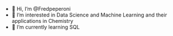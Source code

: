 - 👋 Hi, I’m @Fredpeperoni
- 👀 I’m interested in Data Science and Machine Learning and their applications in Chemistry
- 🌱 I’m currently learning SQL


<!---
Fredpeperoni/Fredpeperoni is a ✨ special ✨ repository because its `README.md` (this file) appears on your GitHub profile.
You can click the Preview link to take a look at your changes.
--->

